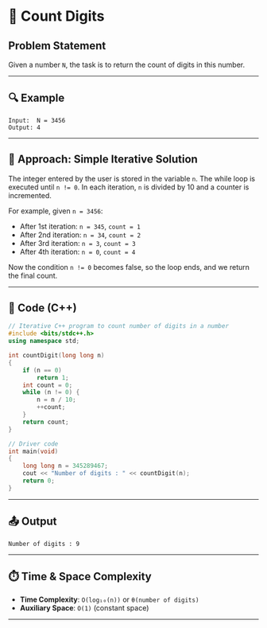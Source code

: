 # 🧮 Count Digits

## Problem Statement

Given a number `N`, the task is to return the count of digits in this number.

---

## 🔍 Example

```
Input:  N = 3456  
Output: 4
```

---

## 🧠 Approach: Simple Iterative Solution

The integer entered by the user is stored in the variable `n`. The while loop is executed until `n != 0`. In each iteration, `n` is divided by 10 and a counter is incremented.

For example, given `n = 3456`:

* After 1st iteration: `n = 345`, `count = 1`
* After 2nd iteration: `n = 34`, `count = 2`
* After 3rd iteration: `n = 3`, `count = 3`
* After 4th iteration: `n = 0`, `count = 4`

Now the condition `n != 0` becomes false, so the loop ends, and we return the final count.

---

## 🧾 Code (C++)

```cpp
// Iterative C++ program to count number of digits in a number
#include <bits/stdc++.h>
using namespace std;

int countDigit(long long n)
{
    if (n == 0)
        return 1;
    int count = 0;
    while (n != 0) {
        n = n / 10;
        ++count;
    }
    return count;
}

// Driver code
int main(void)
{
    long long n = 345289467;
    cout << "Number of digits : " << countDigit(n);
    return 0;
}
```

---

## 📤 Output

```
Number of digits : 9
```

---

## ⏱️ Time & Space Complexity

* **Time Complexity**: `O(log₁₀(n))` or `θ(number of digits)`
* **Auxiliary Space**: `O(1)` (constant space)

---

